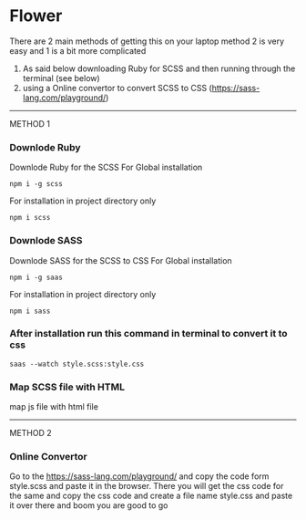# Flower

There are 2 main methods of getting this on your laptop method 2 is very easy and 1 is a bit more complicated 

1) As said below downloading Ruby for SCSS and then running through the terminal (see below)
2) using a Online convertor to convert SCSS to CSS (https://sass-lang.com/playground/)

-----------------------------------------------------------------------------------------------------------------

METHOD 1

### Downlode Ruby 
Downlode Ruby for the SCSS
For Global installation
```
npm i -g scss
```

For installation in project directory only
```
npm i scss
```


### Downlode SASS  
Downlode SASS for the SCSS to CSS
For Global installation
```
npm i -g saas
```

For installation in project directory only
```
npm i sass
```

### After installation run this command in terminal to convert it to css
```
saas --watch style.scss:style.css
```

### Map SCSS file with HTML

map js file with html file 


-----------------------------------------------------------------------------------------------------------------

METHOD 2

### Online Convertor
Go to the https://sass-lang.com/playground/ and copy the code form style.scss and paste it in the browser.
There you will get the css code for the same and copy the css code and create a file name style.css and paste it over there and boom you are good to go
